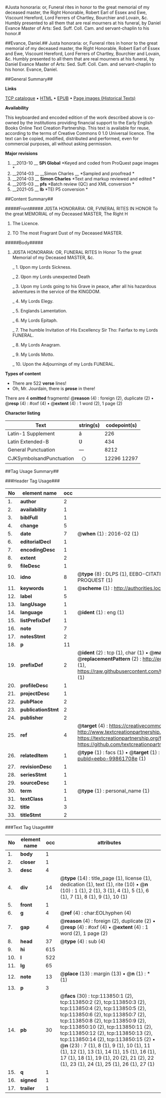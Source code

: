 #Justa honoraria: or, Funeral rites in honor to the great memorial of my deceased master, the Right Honorable, Robert Earl of Essex and Ewe, Viscount Hereford, Lord Ferrers of Chartley, Bourchier and Lovain, &c. Humbly presented to all them that are real mourners at his funeral, by Daniel Evance Master of Arts: Sed. Suff. Coll. Cam. and servant-chaplin to his honor.#

##Evance, Daniel.##
Justa honoraria: or, Funeral rites in honor to the great memorial of my deceased master, the Right Honorable, Robert Earl of Essex and Ewe, Viscount Hereford, Lord Ferrers of Chartley, Bourchier and Lovain, &c. Humbly presented to all them that are real mourners at his funeral, by Daniel Evance Master of Arts: Sed. Suff. Coll. Cam. and servant-chaplin to his honor.
Evance, Daniel.

##General Summary##

**Links**

[TCP catalogue](http://www.ota.ox.ac.uk/tcp/)  • 
[HTML](http://tei.it.ox.ac.uk/tcp/Texts-HTML/free/A84/A84146.html)  • 
[EPUB](http://tei.it.ox.ac.uk/tcp/Texts-EPUB/free/A84/A84146.epub) • 
[Page images (Historical Texts)](https://historicaltexts.jisc.ac.uk/eebo-99861708e)

**Availability**

This keyboarded and encoded edition of the work described above is co-owned by the
    institutions providing financial support to the Early English Books Online Text Creation
    Partnership. This text is available for reuse, according to the terms of  Creative Commons 0 1.0 Universal
    licence. The text can be copied, modified, distributed and performed, even for commercial
    purposes, all without asking permission.

**Major revisions**

1. __2013-10 __ __SPi Global__ *Keyed and coded from ProQuest page images *
1. __2014-03 __ __Simon Charles __ *Sampled and proofread *
1. __2014-03 __ __Simon Charles__ *Text and markup reviewed and edited *
1. __2015-03 __ __pfs__ *Batch review (QC) and XML conversion *
1. __2021-05 __ __lb__ *TEI P5 conversion *

##Content Summary##

#####Front#####
JƲSTA HONORARIA: OR, FVNERAL RITES IN HONOR To the great MEMORIAL of my Deceased MASTER, The Right H
1. The Licence.

1. TO The most Fragrant Dust of my Deceased MASTER.

#####Body#####

1. JƲSTA HONORARIA: OR, FUNERAL RITES In Honor To the great Memorial of my Deceased MASTER, &c.

    _ 1. Ʋpon my Lords Sickness.

    _ 2. Ʋpon my Lords unexpected Death

    _ 3. Upon my Lords going to his Grave in peace, after all his hazardous adventures in the service of the KINGDOM.

    _ 4. My Lords Elegy.

    _ 5. Englands Lamentation.

    _ 6. My Lords Epitaph.

    _ 7. The humble Invitation of His Excellency Sir Tho: Fairfax to my Lords FUNERAL.

    _ 8. My Lords Anagram.

    _ 9. My Lords Motto.

    _ 10. Upon the Adjournings of my Lords FUNERAL.

**Types of content**

  * There are 522 **verse** lines!
  * Oh, Mr. Jourdain, there is **prose** in there!

There are 4 **omitted** fragments! 
 @__reason__ (4) : foreign (2), duplicate (2)  •  @__resp__ (4) : #oxf (4)  •  @__extent__ (4) : 1 word (2), 1 page (2)

**Character listing**


|Text|string(s)|codepoint(s)|
|---|---|---|
|Latin-1 Supplement|â|226|
|Latin Extended-B|Ʋ|434|
|General Punctuation|—|8212|
|CJKSymbolsandPunctuation|〈〉|12296 12297|

##Tag Usage Summary##

###Header Tag Usage###

|No|element name|occ|attributes|
|---|---|---|---|
|1.|__author__|2||
|2.|__availability__|1||
|3.|__biblFull__|1||
|4.|__change__|5||
|5.|__date__|7| @__when__ (1) : 2016-02 (1)|
|6.|__editorialDecl__|1||
|7.|__encodingDesc__|1||
|8.|__extent__|2||
|9.|__fileDesc__|1||
|10.|__idno__|8| @__type__ (8) : DLPS (1), EEBO-CITATION (1), VID (1), EEBO-PROQUEST (1), STC (3), PROQUEST (1)|
|11.|__keywords__|1| @__scheme__ (1) : http://authorities.loc.gov/ (1)|
|12.|__label__|5||
|13.|__langUsage__|1||
|14.|__language__|1| @__ident__ (1) : eng (1)|
|15.|__listPrefixDef__|1||
|16.|__note__|7||
|17.|__notesStmt__|2||
|18.|__p__|11||
|19.|__prefixDef__|2| @__ident__ (2) : tcp (1), char (1)  •  @__matchPattern__ (2) : ([0-9\-]+):([0-9IVX]+) (1), (.+) (1)  •  @__replacementPattern__ (2) : http://eebo.chadwyck.com/downloadtiff?vid=$1&page=$2 (1), https://raw.githubusercontent.com/textcreationpartnership/Texts/master/tcpchars.xml#$1 (1)|
|20.|__profileDesc__|1||
|21.|__projectDesc__|1||
|22.|__pubPlace__|2||
|23.|__publicationStmt__|2||
|24.|__publisher__|2||
|25.|__ref__|4| @__target__ (4) : https://creativecommons.org/publicdomain/zero/1.0/ (1), http://www.textcreationpartnership.org/docs/. (1), https://textcreationpartnership.org/faq/#faq05 (1), https://github.com/textcreationpartnership (1)|
|26.|__relatedItem__|1| @__type__ (1) : facs (1)  •  @__target__ (1) : https://data.historicaltexts.jisc.ac.uk/view?pubId=eebo-99861708e (1)|
|27.|__revisionDesc__|1||
|28.|__seriesStmt__|1||
|29.|__sourceDesc__|1||
|30.|__term__|1| @__type__ (1) : personal_name (1)|
|31.|__textClass__|1||
|32.|__title__|3||
|33.|__titleStmt__|2||


###Text Tag Usage###

|No|element name|occ|attributes|
|---|---|---|---|
|1.|__body__|1||
|2.|__closer__|1||
|3.|__desc__|4||
|4.|__div__|14| @__type__ (14) : title_page (1), license (1), dedication (1), text (1), rite (10)  •  @__n__ (10) : 1 (1), 2 (1), 3 (1), 4 (1), 5 (1), 6 (1), 7 (1), 8 (1), 9 (1), 10 (1)|
|5.|__front__|1||
|6.|__g__|4| @__ref__ (4) : char:EOLhyphen (4)|
|7.|__gap__|4| @__reason__ (4) : foreign (2), duplicate (2)  •  @__resp__ (4) : #oxf (4)  •  @__extent__ (4) : 1 word (2), 1 page (2)|
|8.|__head__|37| @__type__ (4) : sub (4)|
|9.|__hi__|615||
|10.|__l__|522||
|11.|__lg__|65||
|12.|__note__|13| @__place__ (13) : margin (13)  •  @__n__ (1) : * (1)|
|13.|__p__|3||
|14.|__pb__|30| @__facs__ (30) : tcp:113850:1 (2), tcp:113850:2 (2), tcp:113850:3 (2), tcp:113850:4 (2), tcp:113850:5 (2), tcp:113850:6 (2), tcp:113850:7 (2), tcp:113850:8 (2), tcp:113850:9 (2), tcp:113850:10 (2), tcp:113850:11 (2), tcp:113850:12 (2), tcp:113850:13 (2), tcp:113850:14 (2), tcp:113850:15 (2)  •  @__n__ (23) : 7 (1), 8 (1), 9 (1), 10 (1), 11 (1), 12 (1), 13 (1), 14 (1), 15 (1), 16 (1), 17 (1), 18 (1), 19 (1), 20 (2), 21 (2), 22 (1), 23 (1), 24 (1), 25 (1), 26 (1), 27 (1)|
|15.|__q__|1||
|16.|__signed__|1||
|17.|__trailer__|1||
